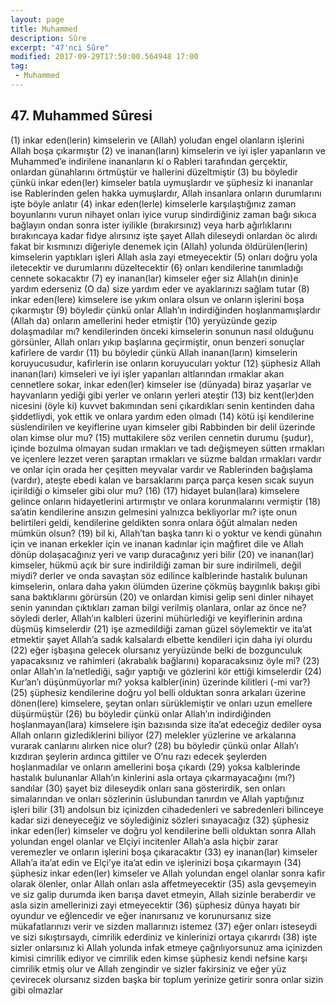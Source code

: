 ```yaml
---
layout: page
title: Muhammed
description: Sûre
excerpt: "47'nci Sûre"
modified: 2017-09-29T17:50:00.564948 17:00
tag: 
 - Muhammed
---
```


## 47. Muhammed Sûresi

(1) inkar eden(lerin) kimselerin ve (Allah) yoludan engel olanların işlerini Allah boşa çıkarmıştır
(2) ve inanan(ların) kimselerin ve iyi işler yapanların ve Muhammed’e indirilene inananların ki o Rableri tarafından gerçektir, onlardan günahlarını örtmüştür ve hallerini düzeltmiştir
(3) bu böyledir çünkü inkar eden(ler) kimseler batıla uymuşlardır ve şüphesiz ki inananlar ise Rablerinden gelen hakka uymuşlardır, Allah insanlara onların durumlarını işte böyle anlatır
(4) inkar eden(lerle) kimselerle karşılaştığınız zaman boyunlarını vurun nihayet onları iyice vurup sindirdiğiniz zaman bağı sıkıca bağlayın ondan sonra ister iyilikle (bırakırsınız) veya harb ağırlıklarını bırakıncaya kadar fidye alırsınız işte şayet Allah dileseydi onlardan öc alırdı fakat bir kısmınızı diğeriyle denemek için (Allah) yolunda öldürülen(lerin) kimselerin yaptıkları işleri Allah asla zayi etmeyecektir
(5) onları doğru yola iletecektir ve durumlarını düzeltecektir
(6) onları kendilerine tanımladığı cennete sokacaktır
(7) ey inanan(lar) kimseler eğer siz Allah(ın dinin)e yardım ederseniz (O da) size yardım eder ve ayaklarınızı sağlam tutar
(8) inkar eden(lere) kimselere ise yıkım onlara olsun ve onların işlerini boşa çıkarmıştır
(9) böyledir çünkü onlar Allah’ın indirdiğinden hoşlanmamışlardır (Allah da) onların amellerini heder etmiştir
(10) yeryüzünde gezip dolaşmadılar mı? kendilerinden önceki kimselerin sonunun nasıl olduğunu görsünler, Allah onları yıkıp başlarına geçirmiştir, onun benzeri sonuçlar kafirlere de vardır
(11) bu böyledir çünkü Allah inanan(ların) kimselerin koruyucusudur, kafirlerin ise onların koruyucuları yoktur 
(12) şüphesiz Allah inanan(ları) kimseleri ve iyi işler yapanları altlarından ırmaklar akan cennetlere sokar, inkar eden(ler) kimseler ise (dünyada) biraz yaşarlar ve hayvanların yediği gibi yerler ve onların yerleri ateştir
(13) biz kent(ler)den nicesini (öyle ki) kuvvet bakımından seni çıkardıkları senin kentinden daha şiddetliydi, yok ettik ve onlara yardım eden olmadı
(14) kötü işi kendilerine süslendirilen ve keyiflerine uyan kimseler gibi Rabbinden bir delil üzerinde olan kimse olur mu? 
(15) muttakilere söz verilen cennetin durumu (şudur), içinde bozulma olmayan sudan ırmakları ve tadı değişmeyen sütten ırmakları ve içenlere lezzet veren şaraptan ırmakları ve süzme baldan ırmakları vardır ve onlar için orada her çeşitten meyvalar vardır ve Rablerinden bağışlama (vardır), ateşte ebedi kalan ve barsaklarını parça parça kesen sıcak suyun içirildiği o kimseler gibi olur mu?
(16) 
(17) hidayet bulan(lara) kimselere gelince onların hidayetlerini artırmıştır ve onlara korunmalarını vermiştir
(18) sa’atin kendilerine ansızın gelmesini yalnızca bekliyorlar mı? işte onun belirtileri geldi, kendilerine geldikten sonra onlara öğüt almaları neden mümkün olsun?
(19) bil ki, Allah’tan başka tanrı ki o yoktur ve kendi günahın için ve inanan erkekler için ve inanan kadınlar için mağfiret dile ve Allah dönüp dolaşacağınız yeri ve varıp duracağınız yeri bilir 
(20) ve inanan(lar) kimseler, hükmü açık bir sure indirildiği zaman bir sure indirilmeli, değil miydi? derler ve onda savaştan söz edilince kalblerinde hastalık bulunan kimselerin, onlara daha yakın ölümden üzerine çökmüş baygınlık bakışı gibi sana baktıklarını görürsün
(20) ve onlardan kimisi gelip seni dinler nihayet senin yanından çıktıkları zaman bilgi verilmiş olanlara, onlar az önce ne? söyledi derler, Allah’ın kalbleri üzerini mühürlediği ve keyiflerinin ardına düşmüş kimselerdir
(21) işe azmedildiği zaman güzel söylemektir ve ita’at etmektir şayet Allah’a sadık kalsalardı elbette kendileri için daha iyi olurdu
(22) eğer işbaşına gelecek olursanız yeryüzünde belki de bozgunculuk yapacaksınız ve rahimleri (akrabalık bağlarını) koparacaksınız öyle mi?
(23) onlar Allah’ın la’netlediği, sağır yaptığı ve gözlerini kör ettiği kimselerdir 
(24) Kur’an’ı düşünmüyorlar mı? yoksa kalbler(inin) üzerinde kilitleri (-mi var?)
(25) şüphesiz kendilerine doğru yol belli olduktan sonra arkaları üzerine dönen(lere) kimselere, şeytan onları sürüklemiştir ve onları uzun emellere düşürmüştür
(26) bu böyledir çünkü onlar Allah’ın indirdiğinden hoşlanmayan(lara) kimselere işin bazısında size ita’at edeceğiz dediler oysa Allah onların gizlediklerini biliyor
(27) melekler yüzlerine ve arkalarına vurarak canlarını alırken nice olur?
(28) bu böyledir çünkü onlar Allah’ı kızdıran şeylerin ardınca gittiler ve O’nu razı edecek şeylerden hoşlanmadılar ve onların amellerini boşa çıkardı
(29) yoksa kalblerinde hastalık bulunanlar Allah’ın kinlerini asla ortaya çıkarmayacağını (mı?) sandılar 
(30) şayet biz dileseydik onları sana gösterirdik, sen onları simalarından ve onları sözlerinin üslubundan tanırdın ve Allah yaptığınız işleri bilir
(31) andolsun biz içinizden cihadedenleri ve sabredenleri bilinceye kadar sizi deneyeceğiz ve söylediğiniz sözleri sınayacağız 
(32) şüphesiz inkar eden(ler) kimseler ve doğru yol kendilerine belli olduktan sonra Allah yolundan engel olanlar ve Elçiyi incitenler Allah’a asla hiçbir zarar veremezler ve onların işlerini boşa çıkaracaktır
(33) ey inanan(lar) kimseler Allah’a ita’at edin ve Elçi’ye ita’at edin ve işlerinizi boşa çıkarmayın
(34) şüphesiz inkar eden(ler) kimseler ve Allah yolundan engel olanlar sonra kafir olarak ölenler, onlar Allah onları asla affetmeyecektir
(35) asla gevşemeyin ve siz galip durumda iken barışa davet etmeyin, Allah sizinle beraberdir ve asla sizin amellerinizi zayi etmeyecektir
(36) şüphesiz dünya hayatı bir oyundur ve eğlencedir ve eğer inanırsanız ve korunursanız size mükafatlarınızı verir ve sizden mallarınızı istemez
(37) eğer onları isteseydi ve sizi sıkıştırsaydı, cimrilik ederdiniz ve kinlerinizi ortaya çıkarırdı
(38) işte sizler onlarsınız ki Allah yolunda infak etmeye çağrılıyorsunuz ama içinizden kimisi cimrilik ediyor ve cimrilik eden kimse şüphesiz kendi nefsine karşı cimrilik etmiş olur ve Allah zengindir ve sizler fakirsiniz ve eğer yüz çevirecek olursanız sizden başka bir toplum yerinize getirir sonra onlar sizin gibi olmazlar
